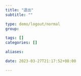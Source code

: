 ```yaml
---
title: "退出"
subtitle: ""

type: demo/logout/normal
group:

tags: []
categories: []

aliases:

date: 2023-03-27T21:17:52+08:00

---
```


